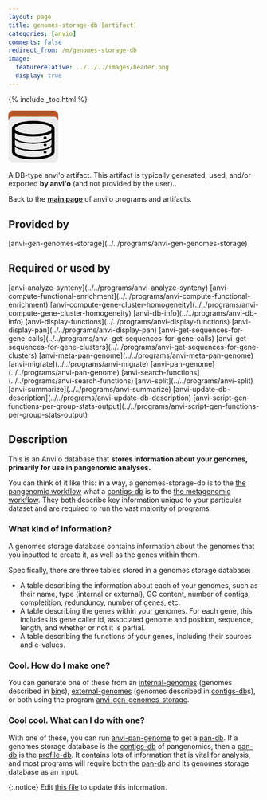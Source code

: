 ```yaml
---
layout: page
title: genomes-storage-db [artifact]
categories: [anvio]
comments: false
redirect_from: /m/genomes-storage-db
image:
  featurerelative: ../../../images/header.png
  display: true
---
```



{% include _toc.html %}


<img src="../../images/icons/DB.png" alt="DB" style="width:100px; border:none" />

A DB-type anvi'o artifact. This artifact is typically generated, used, and/or exported **by anvi'o** (and not provided by the user)..

Back to the **[main page](../../)** of anvi'o programs and artifacts.

## Provided by


<p style="text-align: left" markdown="1"><span class="artifact-p">[anvi-gen-genomes-storage](../../programs/anvi-gen-genomes-storage)</span></p>


## Required or used by


<p style="text-align: left" markdown="1"><span class="artifact-r">[anvi-analyze-synteny](../../programs/anvi-analyze-synteny)</span> <span class="artifact-r">[anvi-compute-functional-enrichment](../../programs/anvi-compute-functional-enrichment)</span> <span class="artifact-r">[anvi-compute-gene-cluster-homogeneity](../../programs/anvi-compute-gene-cluster-homogeneity)</span> <span class="artifact-r">[anvi-db-info](../../programs/anvi-db-info)</span> <span class="artifact-r">[anvi-display-functions](../../programs/anvi-display-functions)</span> <span class="artifact-r">[anvi-display-pan](../../programs/anvi-display-pan)</span> <span class="artifact-r">[anvi-get-sequences-for-gene-calls](../../programs/anvi-get-sequences-for-gene-calls)</span> <span class="artifact-r">[anvi-get-sequences-for-gene-clusters](../../programs/anvi-get-sequences-for-gene-clusters)</span> <span class="artifact-r">[anvi-meta-pan-genome](../../programs/anvi-meta-pan-genome)</span> <span class="artifact-r">[anvi-migrate](../../programs/anvi-migrate)</span> <span class="artifact-r">[anvi-pan-genome](../../programs/anvi-pan-genome)</span> <span class="artifact-r">[anvi-search-functions](../../programs/anvi-search-functions)</span> <span class="artifact-r">[anvi-split](../../programs/anvi-split)</span> <span class="artifact-r">[anvi-summarize](../../programs/anvi-summarize)</span> <span class="artifact-r">[anvi-update-db-description](../../programs/anvi-update-db-description)</span> <span class="artifact-r">[anvi-script-gen-functions-per-group-stats-output](../../programs/anvi-script-gen-functions-per-group-stats-output)</span></p>


## Description

This is an Anvi'o database that **stores information about your genomes, primarily for use in pangenomic analyses.**

You can think of it like this: in a way, a genomes-storage-db is to the [the pangenomic workflow](http://merenlab.org/2016/11/08/pangenomics-v2/#generating-an-anvio-genomes-storage) what a <span class="artifact-n">[contigs-db](/software/anvio/help/main/artifacts/contigs-db)</span> is to the [the metagenomic workflow](http://merenlab.org/2016/06/22/anvio-tutorial-v2/). They both describe key information unique to your particular dataset and are required to run the vast majority of programs. 

### What kind of information? 

A genomes storage database contains information about the genomes that you inputted to create it, as well as the genes within them. 

Specifically, there are three tables stored in a genomes storage database: 

* A table describing the information about each of your genomes, such as their name, type (internal or external), GC content, number of contigs, completition, redunduncy, number of genes, etc. 
* A table describing the genes within your genomes. For each gene, this includes its gene caller id, associated genome and position, sequence, length, and whether or not it is partial. 
* A table describing the functions of your genes, including their sources and e-values. 

### Cool. How do I make one? 

You can generate one of these from an <span class="artifact-n">[internal-genomes](/software/anvio/help/main/artifacts/internal-genomes)</span> (genomes described in <span class="artifact-n">[bin](/software/anvio/help/main/artifacts/bin)</span>s), <span class="artifact-n">[external-genomes](/software/anvio/help/main/artifacts/external-genomes)</span> (genomes described in <span class="artifact-n">[contigs-db](/software/anvio/help/main/artifacts/contigs-db)</span>s), or both using the program <span class="artifact-n">[anvi-gen-genomes-storage](/software/anvio/help/main/programs/anvi-gen-genomes-storage)</span>. 

### Cool cool. What can I do with one? 

With one of these, you can run <span class="artifact-n">[anvi-pan-genome](/software/anvio/help/main/programs/anvi-pan-genome)</span> to get a <span class="artifact-n">[pan-db](/software/anvio/help/main/artifacts/pan-db)</span>. If a genomes storage database is the <span class="artifact-n">[contigs-db](/software/anvio/help/main/artifacts/contigs-db)</span> of pangenomics, then a <span class="artifact-n">[pan-db](/software/anvio/help/main/artifacts/pan-db)</span> is the <span class="artifact-n">[profile-db](/software/anvio/help/main/artifacts/profile-db)</span>. It contains lots of information that is vital for analysis, and most programs will require both the <span class="artifact-n">[pan-db](/software/anvio/help/main/artifacts/pan-db)</span> and its genomes storage database as an input. 


{:.notice}
Edit [this file](https://github.com/merenlab/anvio/tree/master/anvio/docs/artifacts/genomes-storage-db.md) to update this information.

